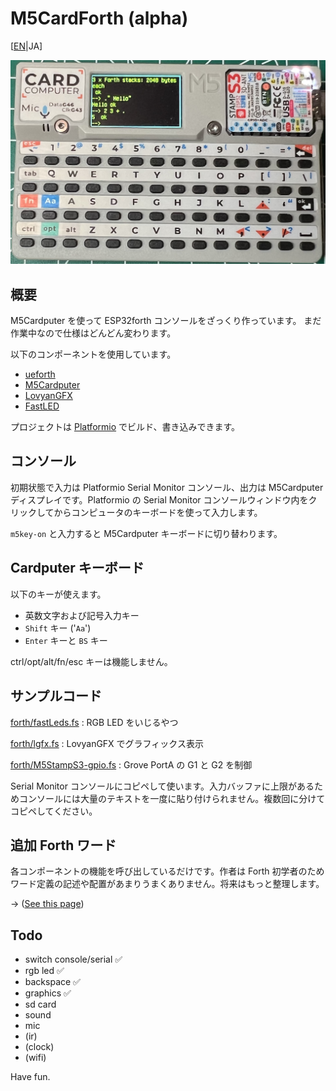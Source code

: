 # M5CardForth (alpha)

[[EN](readme.md)|JA]

![M5CardForth](media/M5CardForth.png)

## 概要

M5Cardputer を使って ESP32forth コンソールをざっくり作っています。
まだ作業中なので仕様はどんどん変わります。

以下のコンポーネントを使用しています。

* [ueforth](https://github.com/flagxor/ueforth)
* [M5Cardputer](https://github.com/m5stack/M5Cardputer)
* [LovyanGFX](https://github.com/lovyan03/LovyanGFX)
* [FastLED](https://github.com/FastLED/FastLED)

プロジェクトは [Platformio](https://platformio.org/) でビルド、書き込みできます。

## コンソール

初期状態で入力は Platformio Serial Monitor コンソール、出力は M5Cardputer ディスプレイです。Platformio の Serial Monitor コンソールウィンドウ内をクリックしてからコンピュータのキーボードを使って入力します。

`m5key-on` と入力すると M5Cardputer キーボードに切り替わります。

## Cardputer キーボード

以下のキーが使えます。

* 英数文字および記号入力キー
* `Shift` キー ('`Aa`')
* `Enter` キーと `BS` キー

ctrl/opt/alt/fn/esc キーは機能しません。

## サンプルコード

[forth/fastLeds.fs](forth/fastLeds.fs) : RGB LED をいじるやつ

[forth/lgfx.fs](forth/fastLeds.fs) : LovyanGFX でグラフィックス表示

[forth/M5StampS3-gpio.fs](forth/M5StampS3-gpio.fs) : Grove PortA の G1 と G2 を制御

Serial Monitor コンソールにコピペして使います。入力バッファに上限があるためコンソールには大量のテキストを一度に貼り付けられません。複数回に分けてコピペしてください。

## 追加 Forth ワード

各コンポーネントの機能を呼び出しているだけです。作者は Forth 初学者のためワード定義の記述や配置があまりうまくありません。将来はもっと整理します。

-> ([See this page](cpwords.md))

## Todo

* switch console/serial ✅
* rgb led ✅
* backspace ✅
* graphics ✅
* sd card
* sound 
* mic
* (ir)
* (clock)
* (wifi)


Have fun.